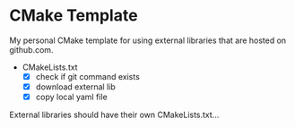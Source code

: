 # CMake Template
My personal CMake template for using external libraries that are hosted on github.com.

- CMakeLists.txt
   - [x] check if git command exists
   - [x] download external lib
   - [x] copy local yaml file

External libraries should have their own CMakeLists.txt...